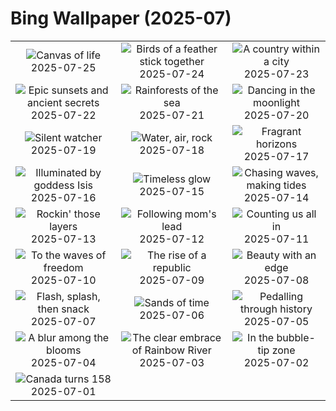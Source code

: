 # Bing Wallpaper (2025-07)

|  |  |  |
|:---:|:---:|:---:|
| ![](https://www.bing.com/th?id=OHR.LasPalmas_EN-CA3268304328_400x240.jpg "Canvas of life") 2025-07-25 | ![](https://www.bing.com/th?id=OHR.AshyWoodswallow_EN-CA5890367905_400x240.jpg "Birds of a feather stick together") 2025-07-24 | ![](https://www.bing.com/th?id=OHR.VaticanCity_EN-CA5754198361_400x240.jpg "A country within a city") 2025-07-23 |
| ![](https://www.bing.com/th?id=OHR.BadlandsSunset_EN-CA5588224292_400x240.jpg "Epic sunsets and ancient secrets") 2025-07-22 | ![](https://www.bing.com/th?id=OHR.AcroporaReef_EN-CA5414923469_400x240.jpg "Rainforests of the sea") 2025-07-21 | ![](https://www.bing.com/th?id=OHR.BigMoon_EN-CA7425798401_400x240.jpg "Dancing in the moonlight") 2025-07-20 |
| ![](https://www.bing.com/th?id=OHR.SimcoeLighthouse_EN-CA4989806848_400x240.jpg "Silent watcher") 2025-07-19 | ![](https://www.bing.com/th?id=OHR.OroseiSardegna_EN-CA6517988362_400x240.jpg "Water, air, rock") 2025-07-18 | ![](https://www.bing.com/th?id=OHR.FranceLavender_EN-CA4651592826_400x240.jpg "Fragrant horizons") 2025-07-17 |
| ![](https://www.bing.com/th?id=OHR.TemplePhilae_EN-CA4518943728_400x240.jpg "Illuminated by goddess Isis") 2025-07-16 | ![](https://www.bing.com/th?id=OHR.PerseidsPine_EN-CA4357451689_400x240.jpg "Timeless glow") 2025-07-15 | ![](https://www.bing.com/th?id=OHR.YoungShark_EN-CA4182495058_400x240.jpg "Chasing waves, making tides") 2025-07-14 |
| ![](https://www.bing.com/th?id=OHR.BasaltColumns_EN-CA4039785638_400x240.jpg "Rockin' those layers") 2025-07-13 | ![](https://www.bing.com/th?id=OHR.ThomsonGazelle_EN-CA9696742012_400x240.jpg "Following mom's lead") 2025-07-12 | ![](https://www.bing.com/th?id=OHR.TokyoSunrise_EN-CA3623900157_400x240.jpg "Counting us all in") 2025-07-11 |
| ![](https://www.bing.com/th?id=OHR.BahamaBlues_EN-CA4070961234_400x240.jpg "To the waves of freedom") 2025-07-10 | ![](https://www.bing.com/th?id=OHR.ConstitucionStation_EN-CA3916160090_400x240.jpg "The rise of a republic") 2025-07-09 | ![](https://www.bing.com/th?id=OHR.SecedaPeak_EN-CA3724854798_400x240.jpg "Beauty with an edge") 2025-07-08 |
| ![](https://www.bing.com/th?id=OHR.ShetlandGannets_EN-CA3506391267_400x240.jpg "Flash, splash, then snack") 2025-07-07 | ![](https://www.bing.com/th?id=OHR.MesquiteFlats_EN-CA9795288492_400x240.jpg "Sands of time") 2025-07-06 | ![](https://www.bing.com/th?id=OHR.TourCyclists_EN-CA3150414596_400x240.jpg "Pedalling through history") 2025-07-05 |
| ![](https://www.bing.com/th?id=OHR.EchinaceaButterfly_EN-CA7402334180_400x240.jpg "A blur among the blooms") 2025-07-04 | ![](https://www.bing.com/th?id=OHR.RainbowRiver_EN-CA2699490403_400x240.jpg "The clear embrace of Rainbow River") 2025-07-03 | ![](https://www.bing.com/th?id=OHR.MaroonClownfish_EN-CA2519665800_400x240.jpg "In the bubble-tip zone") 2025-07-02 |
| ![](https://www.bing.com/th?id=OHR.Canada25Day_EN-CA2287928069_400x240.jpg "Canada turns 158") 2025-07-01 |  |  |
